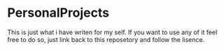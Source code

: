 # PersonalProjects
This is just what i have writen for my self.
If you want to use any of it feel free to do so, just link back to this reposetory and follow the lisence.
